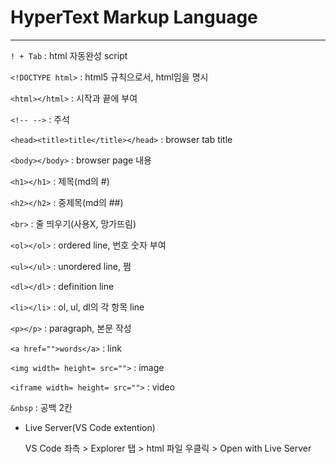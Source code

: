 # HyperText Markup Language

------

`! + Tab` : html 자동완성 script

`<!DOCTYPE html>` : html5 규칙으로서, html임을 명시

`<html></html>` : 시작과 끝에 부여

`<!-- -->` : 주석

`<head><title>title</title></head>` : browser tab title

`<body></body>` : browser page 내용

`<h1></h1>` : 제목(md의 #)

`<h2></h2>` : 중제목(md의 ##)

`<br>` : 줄 띄우기(사용X, 망가뜨림)

`<ol></ol>` : ordered line, 번호 숫자 부여

`<ul></ul>` : unordered line, 쩜

`<dl></dl>` : definition line

`<li></li>` : ol, ul, dl의 각 항목 line

`<p></p>` : paragraph, 본문 작성

`<a href="">words</a>` : link

`<img width= height= src="">` : image

`<iframe width= height= src="">` : video

`&nbsp` : 공백 2칸

- Live Server(VS Code extention)

  VS Code 좌측 > Explorer 탭 > html 파일 우클릭 > Open with Live Server

